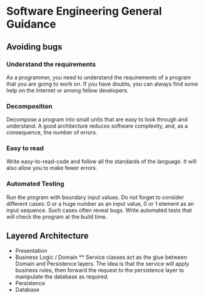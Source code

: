 # Software Engineering General Guidance


## Avoiding bugs

### Understand the requirements

As a programmer, you need to understand the requirements of a program that you are going to work on. If you have doubts, you can always find some help on the Internet or among fellow developers.

### Decomposition

Decompose a program into small units that are easy to look through and understand. A good architecture reduces software complexity, and, as a consequence, the number of errors.


### Easy to read

Write easy-to-read-code and follow all the standards of the language. It will also allow you to make fewer errors.

### Automated Testing

Run the program with boundary input values. Do not forget to consider different cases: 0 or a huge number as an input value, 0 or 1 element as an input sequence. Such cases often reveal bugs.
Write automated tests that will check the program at the build time.



## Layered Architecture

* Presentation
* Business Logic / Domain
** Service classes act as the glue between Domain and Persistence layers. The idea is that the service will apply business rules, then forward the request to the persistence layer to manipulate the database as required.
* Persistence
* Database

